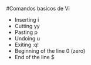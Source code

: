 #Comandos basicos de Vi
- Inserting  i
- Cutting yy
- Pasting p
- Undoing u
- Exiting :q!<Return>
- Beginning of the line 0 (zero)
- End of the line $